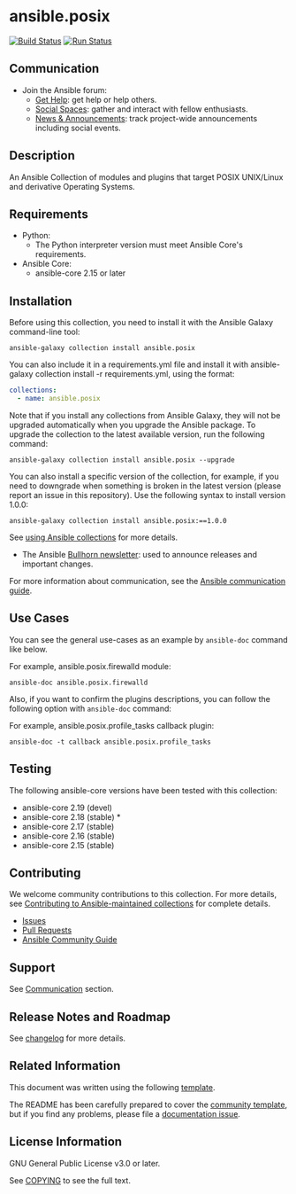 # ansible.posix
<!-- Add CI and code coverage badges here. Samples included below. -->
[![Build Status](assets/screenshots/placeholders/coming-soon.svg)](https://dev.azure.com/ansible/ansible.posix/_build?definitionId=26)
[![Run Status](https://api.shippable.com/projects/5e669aaf8b17a60007e4d18d/badge?branch=main)]() <!--[![Codecov](https://img.shields.io/codecov/c/github/ansible-collections/ansible.posix)](https://codecov.io/gh/ansible-collections/ansible.posix)-->

## Communication

* Join the Ansible forum:
  * [Get Help](https://forum.ansible.com/c/help/6): get help or help others.
  * [Social Spaces](https://forum.ansible.com/c/chat/4): gather and interact with fellow enthusiasts.
  * [News & Announcements](https://forum.ansible.com/c/news/5): track project-wide announcements including social events.

## Description

<!-- Describe the collection and why a user would want to use it. What does the collection do? -->
An Ansible Collection of modules and plugins that target POSIX UNIX/Linux and derivative Operating Systems.

## Requirements

* Python:
  * The Python interpreter version must meet Ansible Core's requirements.
* Ansible Core:
  - ansible-core 2.15 or later

## Installation

Before using this collection, you need to install it with the Ansible Galaxy command-line tool:

```shell
ansible-galaxy collection install ansible.posix
```

You can also include it in a requirements.yml file and install it with ansible-galaxy collection install -r requirements.yml, using the format:


```yaml
collections:
  - name: ansible.posix
```

Note that if you install any collections from Ansible Galaxy, they will not be upgraded automatically when you upgrade the Ansible package.
To upgrade the collection to the latest available version, run the following command:

```shell
ansible-galaxy collection install ansible.posix --upgrade
```

You can also install a specific version of the collection, for example, if you need to downgrade when something is broken in the latest version (please report an issue in this repository). Use the following syntax to install version 1.0.0:

```shell
ansible-galaxy collection install ansible.posix:==1.0.0
```

See [using Ansible collections](https://docs.ansible.com/ansible/devel/user_guide/collections_using.html) for more details.

* The Ansible [Bullhorn newsletter](https://docs.ansible.com/ansible/devel/community/communication.html#the-bullhorn): used to announce releases and important changes.

For more information about communication, see the [Ansible communication guide](https://docs.ansible.com/ansible/devel/community/communication.html).

## Use Cases

You can see the general use-cases as an example by `ansible-doc` command like below.

For example, ansible.posix.firewalld module:
```shell
ansible-doc ansible.posix.firewalld
```

Also, if you want to confirm the plugins descriptions, you can follow the following option with `ansible-doc` command:

For example, ansible.posix.profile_tasks callback plugin:
```shell
ansible-doc -t callback ansible.posix.profile_tasks
```

## Testing

The following ansible-core versions have been tested with this collection:

- ansible-core 2.19 (devel)
- ansible-core 2.18 (stable) *
- ansible-core 2.17 (stable)
- ansible-core 2.16 (stable)
- ansible-core 2.15 (stable)

## Contributing

We welcome community contributions to this collection. For more details, see [Contributing to Ansible-maintained collections](https://docs.ansible.com/ansible/devel/community/contributing_maintained_collections.html#contributing-maintained-collections) for complete details.

* [Issues](https://github.com/ansible-collections/ansible.posix/issues)
* [Pull Requests](https://github.com/ansible-collections/ansible.posix/pulls)
* [Ansible Community Guide](https://docs.ansible.com/ansible/latest/community/index.html)


## Support

See [Communication](#Communication) section.

## Release Notes and Roadmap

See [changelog](https://github.com/ansible-collections/ansible.posix/blob/main/CHANGELOG.rst) for more details.

## Related Information

This document was written using the following [template](https://access.redhat.com/articles/7068606).

The README has been carefully prepared to cover the [community template](https://github.com/ansible-collections/collection_template/blob/main/README.md), but if you find any problems, please file a [documentation issue](https://github.com/ansible-collections/ansible.posix/issues/new?assignees=&labels=&projects=&template=documentation_report.md).

## License Information

GNU General Public License v3.0 or later.

See [COPYING](https://www.gnu.org/licenses/gpl-3.0.txt) to see the full text.

